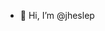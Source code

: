 - 👋 Hi, I’m @jheslep


<!---
jheslep/jheslep is a ✨ special ✨ repository because its `README.md` (this file) appears on your GitHub profile.
You can click the Preview link to take a look at your changes.
--->
